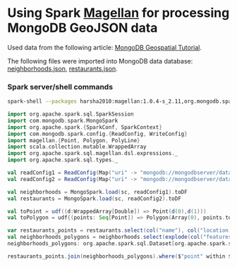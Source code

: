 # Using Spark [Magellan](https://github.com/harsha2010/magellan) for processing MongoDB GeoJSON data

Used data from the following article: [MongoDB Geospatial Tutorial](https://docs.mongodb.com/manual/tutorial/geospatial-tutorial/).

The following files were imported into MongoDB data database:
[neighborhoods.json](https://raw.githubusercontent.com/mongodb/docs-assets/geospatial/neighborhoods.json),
[restaurants.json](https://raw.githubusercontent.com/mongodb/docs-assets/geospatial/restaurants.json).

### Spark server/shell commands
```bash
spark-shell --packages harsha2010:magellan:1.0.4-s_2.11,org.mongodb.spark:mongo-spark-connector_2.11:2.3.1
```
```scala
import org.apache.spark.sql.SparkSession
import com.mongodb.spark.MongoSpark
import org.apache.spark.{SparkConf, SparkContext}
import com.mongodb.spark.config.{ReadConfig, WriteConfig}
import magellan.{Point, Polygon, PolyLine}
import scala.collection.mutable.WrappedArray
import org.apache.spark.sql.magellan.dsl.expressions._
import org.apache.spark.sql.types._

val readConfig1 = ReadConfig(Map("uri" -> "mongodb://mongodbserver/data.neighborhoods"))
val readConfig2 = ReadConfig(Map("uri" -> "mongodb://mongodbserver/data.restaurants"))

val neighborhoods = MongoSpark.load(sc, readConfig1).toDF
val restaurants = MongoSpark.load(sc, readConfig2).toDF

val toPoint = udf((d:WrappedArray[Double]) => Point(d(0),d(1)))
val toPolygon = udf{(points: Seq[Point]) => Polygon(Array(0), points.toArray)}

var restaurants_points = restaurants.select(col("name"), col("location.coordinates") as "point").withColumn("point", toPoint(col("point"))).cache()
val neighborhoods_polygons = neighborhoods.select(explode(col("features"))).select(col("col.properties.neighborhood") as "neighborhood", col("col.geometry.coordinates").getItem(0) as "polygon").withColumn("polygon", explode_outer(col("polygon"))).withColumn("polygon", myUDf(col("polygon"))).groupBy(col("neighborhood")).agg(collect_list(col("polygon")) as "polygon").withColumn("polygon", toPolygon(col("polygon"))).cache()
neighborhoods_polygons: org.apache.spark.sql.Dataset[org.apache.spark.sql.Row] = [neighborhood: string, polygon: polygon]<br/>

restaurants_points.join(neighborhoods_polygons).where($"point" within $"polygon").show()
```
